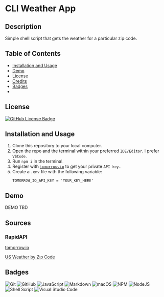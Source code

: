 # CLI Weather App

## Description

Simple shell script that gets the weather for a particular zip code.

## Table of Contents
- [Installation and Usage](#installation-and-usage)
- [Demo]()
- [License](#license)
- [Credits](#credits)
- [Badges](#badges)
- 

## License

[![GitHub License Badge](https://img.shields.io/github/license/Ileriayo/markdown-badges?style=for-the-badge)](https://github.com/victoriamcn/CLI-Weather/blob/main/LICENSE)

## Installation and Usage

1. Clone this repository to your local computer.
2. Open the repo and the terminal within your preferred `IDE/Editor`. I prefer `VSCode`.
3. Run `npm i` in the terminal.
4. Register with [`tomorrow.io`](https://app.tomorrow.io/signin?_gl=1*dxtskt*_ga*MTkxNDc5Mzk2LjE3MDY1NzY4NTY.*_ga_FYZPGBJRTX*MTcwNjU4MjkzNC4yLjEuMTcwNjU4Mjk0Mi4wLjAuMA..&return_to=%2Fdevelopment%2Fkeys) to get your private `API key.`
5. Create a `.env` file with the following variable:
    ```
    TOMORROW_IO_API_KEY = 'YOUR_KEY_HERE'
    ```

## Demo

DEMO TBD

## Sources

### RapidAPI

[tomorrow.io](https://www.tomorrow.io/a/faq/weather-api/can-i-get-weather-data-by-zip-code-using-an-api/)

[US Weather by Zip Code](https://rapidapi.com/interzoid/api/us-weather-by-zip-code)

<!-- ![CodePen](https://img.shields.io/badge/Codepen-000000?style=for-the-badge&logo=codepen&logoColor=white)

![FreeCodeCamp](https://img.shields.io/badge/Freecodecamp-%23123.svg?&style=for-the-badge&logo=freecodecamp&logoColor=green)

![MDN Web Docs](https://img.shields.io/badge/MDN_Web_Docs-black?style=for-the-badge&logo=mdnwebdocs&logoColor=white)

![Reddit](https://img.shields.io/badge/Reddit-%23FF4500.svg?style=for-the-badge&logo=Reddit&logoColor=white)

![Stack Exchange](https://img.shields.io/badge/StackExchange-%23ffffff.svg?style=for-the-badge&logo=StackExchange)

![Stack Overflow](https://img.shields.io/badge/-Stackoverflow-FE7A16?style=for-the-badge&logo=stack-overflow&logoColor=white)

![YouTube](https://img.shields.io/badge/YouTube-%23FF0000.svg?style=for-the-badge&logo=YouTube&logoColor=white) -->

## Badges

![Git](https://img.shields.io/badge/git-%23F05033.svg?style=for-the-badge&logo=git&logoColor=white)
![GitHub](https://img.shields.io/badge/github-%23121011.svg?style=for-the-badge&logo=github&logoColor=white)
![JavaScript](https://img.shields.io/badge/javascript-%23323330.svg?style=for-the-badge&logo=javascript&logoColor=%23F7DF1E)
![Markdown](https://img.shields.io/badge/markdown-%23000000.svg?style=for-the-badge&logo=markdown&logoColor=white)
![macOS](https://img.shields.io/badge/mac%20os-000000?style=for-the-badge&logo=macos&logoColor=F0F0F0)
![NPM](https://img.shields.io/badge/NPM-%23CB3837.svg?style=for-the-badge&logo=npm&logoColor=white)
![NodeJS](https://img.shields.io/badge/node.js-6DA55F?style=for-the-badge&logo=node.js&logoColor=white)
![Shell Script](https://img.shields.io/badge/shell_script-%23121011.svg?style=for-the-badge&logo=gnu-bash&logoColor=white)
![Visual Studio Code](https://img.shields.io/badge/Visual%20Studio%20Code-0078d7.svg?style=for-the-badge&logo=visual-studio-code&logoColor=white)